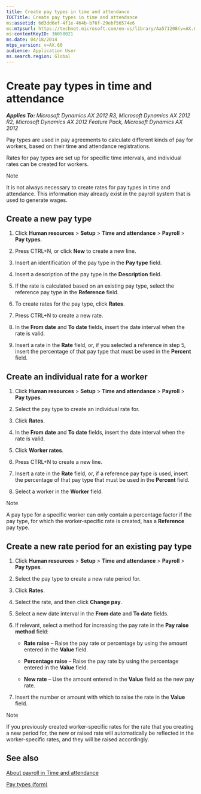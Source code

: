 ```yaml
---
title: Create pay types in time and attendance
TOCTitle: Create pay types in time and attendance
ms:assetid: 6d3dd6ef-4f1e-464b-b76f-29ebf56574e6
ms:mtpsurl: https://technet.microsoft.com/en-us/library/Aa571208(v=AX.60)
ms:contentKeyID: 36058021
ms.date: 04/18/2014
mtps_version: v=AX.60
audience: Application User
ms.search.region: Global
---
```


# Create pay types in time and attendance 


_**Applies To:** Microsoft Dynamics AX 2012 R3, Microsoft Dynamics AX 2012 R2, Microsoft Dynamics AX 2012 Feature Pack, Microsoft Dynamics AX 2012_

Pay types are used in pay agreements to calculate different kinds of pay for workers, based on their time and attendance registrations.

Rates for pay types are set up for specific time intervals, and individual rates can be created for workers.


> [!NOTE]
> <P>It is not always necessary to create rates for pay types in time and attendance. This information may already exist in the payroll system that is used to generate wages.</P>



## Create a new pay type

1.  Click **Human resources** \> **Setup** \> **Time and attendance** \> **Payroll** \> **Pay types**.

2.  Press CTRL+N, or click **New** to create a new line.

3.  Insert an identification of the pay type in the **Pay type** field.

4.  Insert a description of the pay type in the **Description** field.

5.  If the rate is calculated based on an existing pay type, select the reference pay type in the **Reference** field.

6.  To create rates for the pay type, click **Rates**.

7.  Press CTRL+N to create a new rate.

8.  In the **From date** and **To date** fields, insert the date interval when the rate is valid.

9.  Insert a rate in the **Rate** field, or, if you selected a reference in step 5, insert the percentage of that pay type that must be used in the **Percent** field.

## Create an individual rate for a worker

1.  Click **Human resources** \> **Setup** \> **Time and attendance** \> **Payroll** \> **Pay types**.

2.  Select the pay type to create an individual rate for.

3.  Click **Rates**.

4.  In the **From date** and **To date** fields, insert the date interval when the rate is valid.

5.  Click **Worker rates**.

6.  Press CTRL+N to create a new line.

7.  Insert a rate in the **Rate** field, or, if a reference pay type is used, insert the percentage of that pay type that must be used in the **Percent** field.

8.  Select a worker in the **Worker** field.


> [!NOTE]
> <P>A pay type for a specific worker can only contain a percentage factor if the pay type, for which the worker-specific rate is created, has a <STRONG>Reference</STRONG> pay type.</P>



## Create a new rate period for an existing pay type

1.  Click **Human resources** \> **Setup** \> **Time and attendance** \> **Payroll** \> **Pay types**.

2.  Select the pay type to create a new rate period for.

3.  Click **Rates**.

4.  Select the rate, and then click **Change pay**.

5.  Select a new date interval in the **From date** and **To date** fields.

6.  If relevant, select a method for increasing the pay rate in the **Pay raise method** field:
    
      - **Rate raise** – Raise the pay rate or percentage by using the amount entered in the **Value** field.
    
      - **Percentage raise** – Raise the pay rate by using the percentage entered in the **Value** field.
    
      - **New rate** – Use the amount entered in the **Value** field as the new pay rate.

7.  Insert the number or amount with which to raise the rate in the **Value** field.


> [!NOTE]
> <P>If you previously created worker-specific rates for the rate that you creating a new period for, the new or raised rate will automatically be reflected in the worker-specific rates, and they will be raised accordingly.</P>



## See also

[About payroll in Time and attendance](about-payroll-in-time-and-attendance.md)

[Pay types (form)](https://technet.microsoft.com/en-us/library/aa598661\(v=ax.60\))

  


